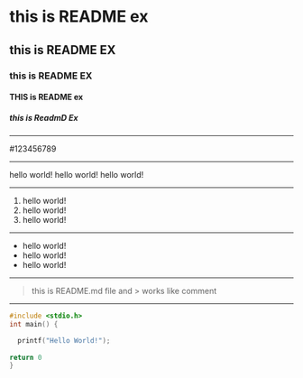 # this is README ex
## this is README EX
### this is README EX
#### THIS is README ex
##### this is ReadmD Ex

***

#123456789

---

hello world!
hello world!
hello world!

---

1. hello world!
2. hello world!
3. hello world!

--- 
- hello world!
- hello world!
- hello world!

---

> this is README.md file
> and > works like comment

---

```c
#include <stdio.h>
int main() {

  printf("Hello World!");
  
return 0
}

```


